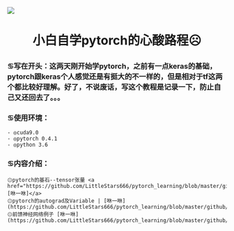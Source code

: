 ![](https://pic2.zhimg.com/v2-0ebe61d7d5b0530808a01f679eb9214c_1200x500.jpg)
# <p align="center">小白自学pytorch的心酸路程☹</p>
### ♋写在开头：这两天刚开始学pytorch，之前有一点keras的基础，pytorch跟keras个人感觉还是有挺大的不一样的，但是相对于tf这两个都比较好理解。好了，不说废话，写这个教程是记录一下，防止自己又还回去了。。。
### ♋使用环境：
    - ◎cuda9.0
    - ◎pytorch 0.4.1
    - ◎python 3.6
### ♋内容介绍：
    ۞pytorch的基石--tensor张量 <a href="https://github.com/LittleStars666/pytorch_learning/blob/master/github/tensor.ipynb">[咻一咻]</a>
    ۞pytorch的autograd及Variable | [咻一咻](https://github.com/LittleStars666/pytorch_learning/blob/master/github/variable.ipynb) 
    ۞前馈神经网络例子 [咻一咻](https://github.com/LittleStars666/pytorch_learning/blob/master/github/fnn.ipynb)



